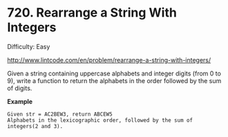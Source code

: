 # 720. Rearrange a String With Integers 

Difficulty: Easy

http://www.lintcode.com/en/problem/rearrange-a-string-with-integers/

Given a string containing uppercase alphabets and integer digits (from 0 to 9), write a function to return the alphabets in the order followed by the sum of digits.

**Example**
```
Given str = AC2BEW3, return ABCEW5
Alphabets in the lexicographic order, followed by the sum of integers(2 and 3).
```
